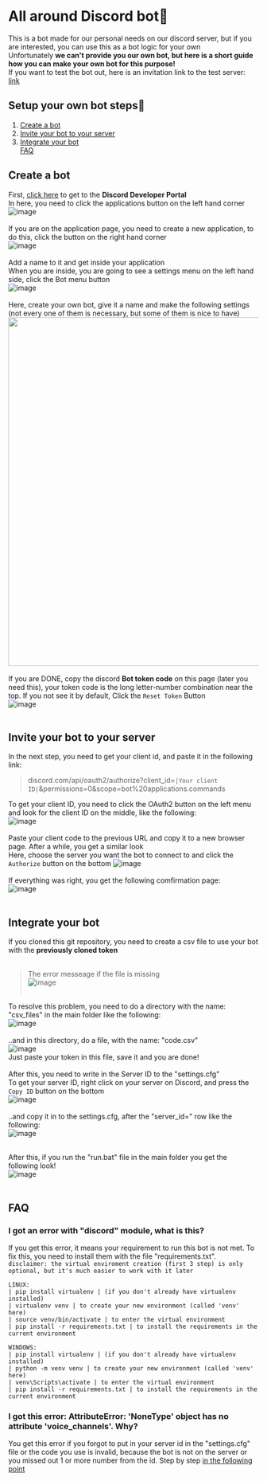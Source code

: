 # All around Discord bot🤖

This is a bot made for our personal needs on our discord server, but if you are interested, you can use this as a bot logic for your own<br>
Unfortunately **we can't provide you our own bot, but here is a short guide how you can make your own bot for this purpose!**<br>
If you want to test the bot out, here is an invitation link to the test server: [link](https://discord.gg/x3edBH3cSJ)

## Setup your own bot steps🔧
1. [Create a bot](#create-a-bot)
2. [Invite your bot to your server](#invite-your-bot-to-your-server)
3. [Integrate your bot](#integrate-your-bot)<br>
[FAQ](#faq)

## Create a bot
First, [click here](https://discord.com/developers/docs/intro) to get to the **Discord Developer Portal**<br>
In here, you need to click the applications button on the left hand corner<br>
![image](https://user-images.githubusercontent.com/90270578/200140829-605d5abc-420f-47d3-aa51-8d2466321366.png)<br><br>
If you are on the application page, you need to create a new application, to do this, click the button on the right hand corner<br>
![image](https://user-images.githubusercontent.com/90270578/200140886-cd0e4815-4d49-48b9-82a4-b6dd9661a10e.png)<br><br>
Add a name to it and get inside your application<br>
When you are inside, you are going to see a settings menu on the left hand side, click the Bot menu button<br>
![image](https://user-images.githubusercontent.com/90270578/200141052-2c8b3b5d-c029-4317-800b-21797e9721c5.png)<br><br>
Here, create your own bot, give it a name and make the following settings (not every one of them is necessary, but some of them is nice to have)<br>
<img src="https://user-images.githubusercontent.com/90270578/200141203-54a38686-b6be-4006-b14c-4682dd2c9279.png" width="700"><br><br>
If you are DONE, copy the discord **Bot token code** on this page (later you need this), your token code is the long letter-number combination near the top. If you not see it by default, Click the `Reset Token` Button<br>
![image](https://user-images.githubusercontent.com/90270578/200141703-c4dff982-4b0d-4fe8-9601-df0e607c865d.png)<br><br>

## Invite your bot to your server
In the next step, you need to get your client id, and paste it in the following link:<br>

>discord.com/api/oauth2/authorize?client_id=`|Your client ID|`&permissions=0&scope=bot%20applications.commands<br>

To get your client ID, you need to click the OAuth2 button on the left menu and look for the client ID on the middle, like the following:<br>
![image](https://user-images.githubusercontent.com/90270578/200170927-92e04c72-ce50-4928-a126-77712599b3e9.png)<br><br>
Paste your client code to the previous URL and copy it to a new browser page. After a while, you get a similar look<br>
Here, choose the server you want the bot to connect to and click the `Authorize` button on the bottom
![image](https://user-images.githubusercontent.com/90270578/200170522-eca16f9a-19ca-4cdc-b8ff-8d3d5ecedac7.png)<br><br>
If everything was right, you get the following comfirmation page:<br>
![image](https://user-images.githubusercontent.com/90270578/200170503-a01c19b5-c92c-45c8-9b85-a0e53547dcdf.png)<br><br>

## Integrate your bot 
If you cloned this git repository, you need to create a csv file to use your bot with the **previously cloned token**<br><br>
>The error messeage if the file is missing<br>
![image](https://user-images.githubusercontent.com/90270578/200693022-4d4edd06-f1b2-462d-b852-9900c820b136.png)<br><br>

To resolve this problem, you need to do a directory with the name: "csv_files" in the main folder like the following:<br>
![image](https://user-images.githubusercontent.com/90270578/200694389-6c80f61c-fc46-4618-a226-5ea0a9c338fb.png)<br><br>
..and in this directory, do a file, with the name: "code.csv"<br>
![image](https://user-images.githubusercontent.com/90270578/200695080-1e589745-4d70-4fb3-8319-31b0c3c28baa.png)<br>
Just paste your token in this file, save it and you are done!<br><br>
After this, you need to write in the Server ID to the "settings.cfg"<br>
To get your server ID, right click on your server on Discord, and press the `Copy ID` button on the bottom<br>
![image](https://user-images.githubusercontent.com/90270578/200828753-c1e6fdef-a2fd-4aaa-ae76-5ab4ccf0e189.png)<br><br>
..and copy it in to the settings.cfg, after the "server_id=" row like the following:<br>
![image](https://user-images.githubusercontent.com/90270578/200829323-8ab1c62a-e8d3-4e33-b3a9-a81b19fb1ca8.png)<br><br>

After this, if you run the "run.bat" file in the main folder you get the following look!<br>
![image](https://user-images.githubusercontent.com/90270578/200695432-70cc4033-dbc3-4689-9389-c279889798e3.png)<br><br>

## FAQ

### I got an error with "discord" module, what is this?
If you get this error, it means your requirement to run this bot is not met. To fix this, you need to install them with the file "requirements.txt".<br>
`disclaimer: the virtual enviroment creation (first 3 step) is only optional, but it's much easier to work with it later`
```
LINUX:
| pip install virtualenv | (if you don't already have virtualenv installed)
| virtualenv venv | to create your new environment (called 'venv' here)
| source venv/bin/activate | to enter the virtual environment
| pip install -r requirements.txt | to install the requirements in the current environment

WINDOWS:
| pip install virtualenv | (if you don't already have virtualenv installed)
| python -m venv venv | to create your new environment (called 'venv' here)
| venv\Scripts\activate | to enter the virtual environment
| pip install -r requirements.txt | to install the requirements in the current environment
```

### I got this error: AttributeError: 'NoneType' object has no attribute 'voice_channels'. Why?
You get this error if you forgot to put in your server id in the "settings.cfg" file or the code you use is invalid, because the bot is not on the server or you missed out 1 or more number from the id. Step by step [in the following point](#integrate-your-bot)
